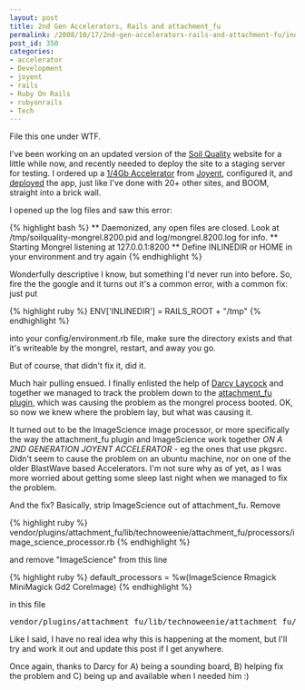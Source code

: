 ```yaml
---
layout: post
title: 2nd Gen Accelerators, Rails and attachment_fu
permalink: /2008/10/17/2nd-gen-accelerators-rails-and-attachment-fu/index.html
post_id: 350
categories: 
- accelerator
- Development
- joyent
- rails
- Ruby On Rails
- rubyonrails
- Tech
---
```


File this one under <span class="caps">WTF</span>.

I've been working on an updated version of the <a href="http://www.soilquality.org.au">Soil Quality</a> website for a little while now, and recently needed to deploy the site to a staging server for testing. I ordered up a <a href="http://www.joyent.com/accelerator/">1/4Gb Accelerator</a> from <a href="http://www.joyent.com">Joyent</a>, configured it, and <a href="http://wiki.joyent.com/accelerators:deploying_rails_apps">deployed</a> the app, just like I've done with 20+ other sites, and <span class="caps">BOOM</span>, straight into a brick wall.

I opened up the log files and saw this error:

{% highlight bash %}
** Daemonized, any open files are closed.  Look at /tmp/soilquality-mongrel.8200.pid and log/mongrel.8200.log for info.
** Starting Mongrel listening at 127.0.0.1:8200
** Define INLINEDIR or HOME in your environment and try again
{% endhighlight %}

Wonderfully descriptive I know, but something I'd never run into before. So, fire the the google and it turns out it's a common error, with a common fix: just put

{% highlight ruby %}
ENV['INLINEDIR'] = RAILS_ROOT + "/tmp"
{% endhighlight %}

into your config/environment.rb file, make sure the directory exists and that it's writeable by the mongrel, restart, and away you go.

But of course, that didn't fix it, did it.

Much hair pulling ensued. I finally enlisted the help of <a href="http://blog.ninjahideout.com/">Darcy Laycock</a> and together we managed to track the problem down to the <a href="http://github.com/technoweenie/attachment_fu/tree/master">attachment_fu plugin</a>, which was causing the problem as the mongrel process booted. OK, so now we knew where the problem lay, but what was causing it.

It turned out to be the ImageScience image processor, or more specifically the way the attachment_fu plugin and ImageScience work together *<span class="caps">ON A 2ND GENERATION JOYENT ACCELERATOR</span>* - eg the ones that use pkgsrc. Didn't seem to cause the problem on an ubuntu machine, nor on one of the older BlastWave based Accelerators. I'm not sure why as of yet, as I was more worried about getting some sleep last night when we managed to fix the problem.

And the fix? Basically, strip ImageScience out of attachment_fu. Remove

{% highlight ruby %}
vendor/plugins/attachment_fu/lib/technoweenie/attachment_fu/processors/image_science_processor.rb
{% endhighlight %}

and remove "ImageScience" from this line

{% highlight ruby %}
default_processors = %w(ImageScience Rmagick MiniMagick Gd2 CoreImage)
{% endhighlight %}

in this file
<pre>vendor/plugins/attachment_fu/lib/technoweenie/attachment_fu/attachment_fu.rb</pre>

Like I said, I have no real idea why this is happening at the moment, but I'll try and work it out and update this post if I get anywhere.

Once again, thanks to Darcy for A) being a sounding board, B) helping fix the problem and C) being up and available when I needed him :)

